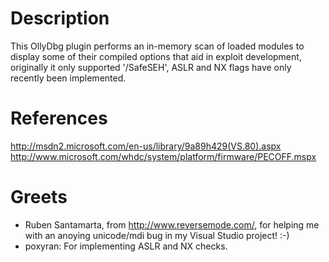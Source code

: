 # Description

This OllyDbg plugin performs an in-memory scan of loaded modules to display some of their compiled options that aid in exploit development, originally it only supported '/SafeSEH', ASLR and NX flags have only recently been implemented.
  
# References

http://msdn2.microsoft.com/en-us/library/9a89h429(VS.80).aspx
http://www.microsoft.com/whdc/system/platform/firmware/PECOFF.mspx

# Greets

* Ruben Santamarta, from http://www.reversemode.com/, for helping me with an anoying unicode/mdi bug in my Visual Studio project! :-)
* poxyran: For implementing ASLR and NX checks.
